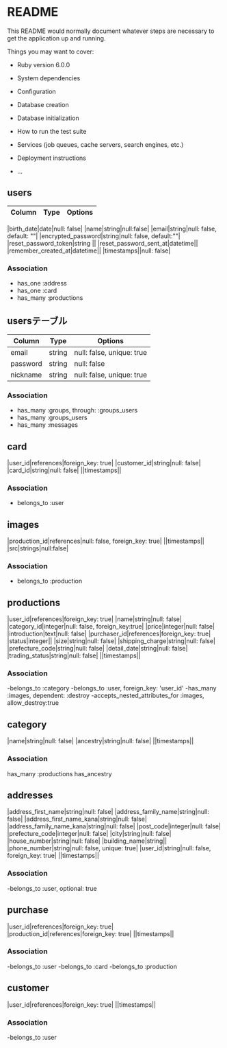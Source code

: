 # README

This README would normally document whatever steps are necessary to get the
application up and running.

Things you may want to cover:

* Ruby version 6.0.0

* System dependencies

* Configuration

* Database creation

* Database initialization

* How to run the test suite

* Services (job queues, cache servers, search engines, etc.)

* Deployment instructions

* ...

## users
|Column|Type|Options|
|------|----|-------|

|birth_date|date|null: false|
|name|string|null:false|
|email|string|null: false, default: ""|
|encrypted_password|string|null: false, default:""|
|reset_password_token|string ||
|reset_password_sent_at|datetime||
|remember_created_at|datetime||
|timestamps||null: false|

### Association
- has_one :address
- has_one :card
- has_many :productions

## usersテーブル
|Column|Type|Options|
|------|----|-------|
|email|string|null: false, unique: true|
|password|string|null: false|
|nickname|string|null: false, unique: true|
### Association
- has_many :groups,  through:  :groups_users
- has_many :groups_users
- has_many :messages



## card

|user_id|references|foreign_key: true|
|customer_id|string|null: false|
|card_id|string|null: false|
||timestamps||

### Association
- belongs_to :user




## images

|production_id|references|null: false, foreign_key: true|
||timestamps||
|src|strings|null:false|

### Association
- belongs_to :production




## productions

|user_id|references|foreign_key: true|
|name|string|null: false|
|category_id|integer|null: false, foreign_key:true|
|price|integer|null: false|
|introduction|text|null: false|
|purchaser_id|references|foreign_key: true|
|status|integer||
|size|string|null: false|
|shipping_charge|string|null: false|
|prefecture_code|string|null: false|
|detail_date|string|null: false|
|trading_status|string|null: false|
||timestamps||

### Association
-belongs_to :category
-belongs_to :user, foreign_key: 'user_id'
-has_many :images, dependent: :destroy
-accepts_nested_attributes_for :images,
allow_destroy:true



## category

|name|string|null: false|
|ancestry|string|null: false|
||timestamps||

### Association
has_many :productions
has_ancestry



## addresses

|address_first_name|string|null: false|
|address_family_name|string|null: false|
|address_first_name_kana|string|null: false|
|address_family_name_kana|string|null: false|
|post_code|integer|null: false|
|prefecture_code|integer|null: false|
|city|string|null: false|
|house_number|string|null: false|
|building_name|string||
|phone_number|string|null: false, unique: true|
|user_id|string|null: false, foreign_key: true|
||timestamps||

### Association
-belongs_to :user, optional: true





## purchase

|user_id|references|foreign_key: true|
|production_id|references|foreign_key: true|
||timestamps||

### Association
-belongs_to :user
-belongs_to :card
-belongs_to :production




## customer

|user_id|references|foreign_key: true|
||timestamps||

### Association
-belongs_to :user
